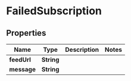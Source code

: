 

# FailedSubscription


## Properties

| Name | Type | Description | Notes |
|------------ | ------------- | ------------- | -------------|
|**feedUrl** | **String** |  |  |
|**message** | **String** |  |  |



